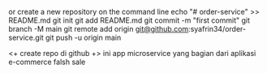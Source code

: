 or create a new repository on the command line
echo "# order-service" >> README.md
git init
git add README.md
git commit -m "first commit"
git branch -M main
git remote add origin git@github.com:syafrin34/order-service.git
git push -u origin main

<+ create repo di github +>
ini app microservice yang bagian dari aplikasi e-commerce falsh sale
